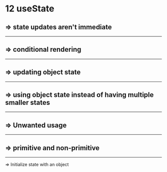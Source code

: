 # 12 useState

=> state updates aren't immediate
----------------------------------------------------------------

----------------------------------------------------------------
=> conditional rendering
----------------------------------------------------------------

----------------------------------------------------------------
=> updating object state
----------------------------------------------------------------

----------------------------------------------------------------
=> using object state instead of having multiple smaller states
----------------------------------------------------------------

----------------------------------------------------------------
=> Unwanted usage
----------------------------------------------------------------

----------------------------------------------------------------
=> primitive and non-primitive
----------------------------------------------------------------

----------------------------------------------------------------
=> Initialize state with an object